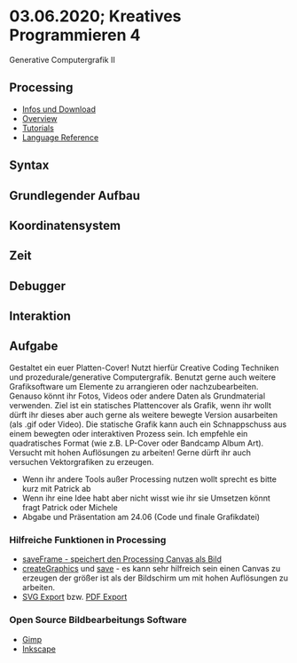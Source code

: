 # 03.06.2020; Kreatives Programmieren 4

Generative Computergrafik II

## Processing
* [Infos und Download](https://processing.org/)
* [Overview](https://processing.org/overview/)
* [Tutorials](https://processing.org/tutorials/)
* [Language Reference](https://processing.org/reference/)

## Syntax

## Grundlegender Aufbau

## Koordinatensystem

## Zeit

## Debugger

## Interaktion

## Aufgabe

Gestaltet ein euer Platten-Cover! Nutzt hierfür Creative Coding Techniken und prozedurale/generative Computergrafik. Benutzt gerne auch weitere Grafiksoftware um Elemente zu arrangieren oder nachzubearbeiten. Genauso könnt ihr Fotos, Videos oder andere Daten als Grundmaterial verwenden. Ziel ist ein statisches Plattencover als Grafik, wenn ihr wollt dürft ihr dieses aber auch gerne als weitere bewegte Version ausarbeiten (als .gif oder Video). Die statische Grafik kann auch ein Schnappschuss aus einem bewegten oder interaktiven Prozess sein. Ich empfehle ein quadratisches Format (wie z.B. LP-Cover oder Bandcamp Album Art). Versucht mit hohen Auflösungen zu arbeiten! Gerne dürft ihr auch versuchen Vektorgrafiken zu erzeugen.

* Wenn ihr andere Tools außer Processing nutzen wollt sprecht es bitte kurz mit Patrick ab
* Wenn ihr eine Idee habt aber nicht wisst wie ihr sie Umsetzen könnt fragt Patrick oder Michele
* Abgabe und Präsentation am 24.06 (Code und finale Grafikdatei)

### Hilfreiche Funktionen in Processing

* [saveFrame - speichert den Processing Canvas als Bild](https://processing.org/reference/saveFrame_.html)
* [createGraphics](https://processing.org/reference/createGraphics_.html) und [save](https://processing.org/reference/save_.html) - es kann sehr hilfreich sein einen Canvas zu erzeugen der größer ist als der Bildschirm um mit hohen Auflösungen zu arbeiten.
* [SVG Export](https://processing.org/reference/libraries/svg/index.html) bzw. [PDF Export](https://processing.org/reference/libraries/pdf/index.html)

### Open Source Bildbearbeitungs Software

* [Gimp](https://www.gimp.org/)
* [Inkscape](https://inkscape.org/de/)
